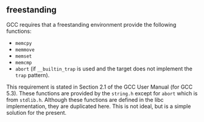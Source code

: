 freestanding
------------

GCC requires that a freestanding environment provide the following functions:

 * `memcpy`
 * `memmove`
 * `memset`
 * `memcmp`
 * `abort` (if `__builtin_trap` is used and the target does not implement the
   `trap` pattern).

This requirement is stated in Section 2.1 of the GCC User Manual (for GCC 5.3).
These functions are provided by the `string.h` except for `abort` which is from
`stdlib.h`. Although these functions are defined in the libc implementation, they
are duplicated here. This is not ideal, but is a simple solution for the present.
